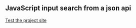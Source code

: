 ## JavaScript input search from a json api

<a href="https://aftabgithub1.github.io/js-input-search-from-an-array-of-object/" target="_blank">Test the project site</a>